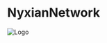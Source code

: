 
# NyxianNetwork 



![Logo](https://dev-to-uploads.s3.amazonaws.com/uploads/articles/th5xamgrr6se0x5ro4g6.png)

